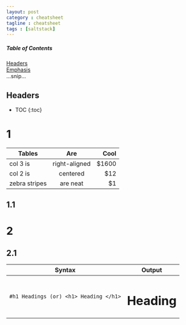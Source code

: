 ```yaml
---
layout: post
category : cheatsheet
tagline : cheatsheet
tags : [saltstack]
---
```

##### Table of Contents  
[Headers](#headers)  
[Emphasis](#emphasis)  
...snip...    
<a name="headers"/>
## Headers

* TOC
{:toc}

# 1

| Tables        | Are           | Cool  |
| ------------- |:-------------:| -----:|
| col 3 is      | right-aligned | $1600 |
| col 2 is      | centered      |   $12 |
| zebra stripes | are neat      |    $1 |


## 1.1

# 2

## 2.1

|Syntax | Output |
|------------ | -------------|
| ```#h1 Headings (or) <h1> Heading </h1>``` | <h1>Heading</h1>|


